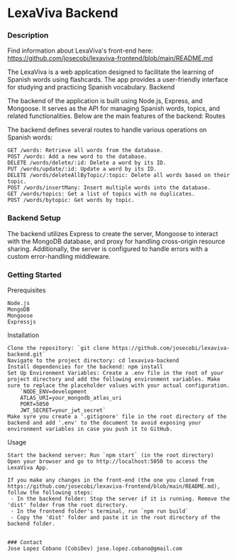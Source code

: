 # LexaViva Backend


### Description
Find information about LexaViva's front-end here: https://github.com/josecobi/lexaviva-frontend/blob/main/README.md

The LexaViva is a web application designed to facilitate the learning of Spanish words using flashcards. The app provides a user-friendly interface for studying and practicing Spanish vocabulary.
Backend

The backend of the application is built using Node.js, Express, and Mongoose. It serves as the API for managing Spanish words, topics, and related functionalities. Below are the main features of the backend:
Routes

The backend defines several routes to handle various operations on Spanish words:

    GET /words: Retrieve all words from the database.
    POST /words: Add a new word to the database.
    DELETE /words/delete/:id: Delete a word by its ID.
    PUT /words/update/:id: Update a word by its ID.
    DELETE /words/deleteAllByTopic/:topic: Delete all words based on their topic.
    POST /words/insertMany: Insert multiple words into the database.
    GET /words/topics: Get a list of topics with no duplicates.
    POST /words/bytopic: Get words by topic.

### Backend Setup

The backend utilizes Express to create the server, Mongoose to interact with the MongoDB database, and proxy for handling cross-origin resource sharing. Additionally, the server is configured to handle errors with a custom error-handling middleware.

### Getting Started
Prerequisites

    Node.js
    MongoDB
    Mongoose
    Expressjs

Installation

    Clone the repository: `git clone https://github.com/josecobi/lexaviva-backend.git`
    Navigate to the project directory: cd lexaviva-backend
    Install dependencies for the backend: npm install
    Set Up Environment Variables: Create a .env file in the root of your project directory and add the following environment variables. Make sure to replace the placeholder values with your actual configuration.
        `NODE_ENV=development
        ATLAS_URI=your_mongodb_atlas_uri
        PORT=5050
        JWT_SECRET=your_jwt_secret`
    Make syre you create a '.gitignore' file in the root directory of the backend and add '.env' to the document to avoid exposing your environment variables in case you push it to GitHub.

Usage

    Start the backend server: Run `npm start` (in the root directory)
    Open your browser and go to http://localhost:5050 to access the LexaViva App.

    If you make any changes in the front-end (the one you cloned from https://github.com/josecobi/lexaviva-frontend/blob/main/README.md), follow the following steps:
     - In the backend folder: Stop the server if it is running. Remove the 'dist' folder from the root directory.
     - In the frontend folder's terminal, run `npm run build`
     - Copy the 'dist' folder and paste it in the root directory of the backend folder.


    ### Contact
    Jose Lopez Cobano (CobiDev) jose.lopez.cobano@gmail.com